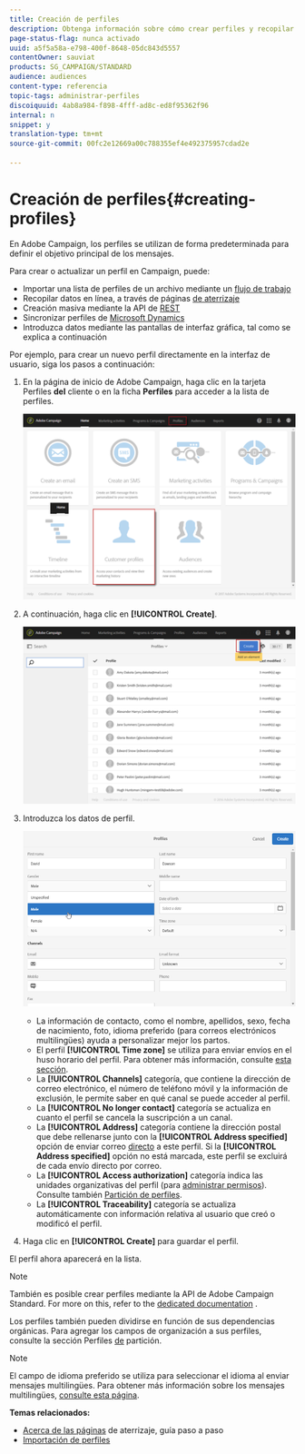 ```yaml
---
title: Creación de perfiles
description: Obtenga información sobre cómo crear perfiles y recopilar datos de sus contactos mediante API, funciones de importación, adquisición en línea, actualizaciones automáticas o manuales.
page-status-flag: nunca activado
uuid: a5f5a58a-e798-400f-8648-05dc843d5557
contentOwner: sauviat
products: SG_CAMPAIGN/STANDARD
audience: audiences
content-type: referencia
topic-tags: administrar-perfiles
discoiquuid: 4ab8a984-f898-4fff-ad8c-ed8f95362f96
internal: n
snippet: y
translation-type: tm+mt
source-git-commit: 00fc2e12669a00c788355ef4e492375957cdad2e

---
```



# Creación de perfiles{#creating-profiles}

En Adobe Campaign, los perfiles se utilizan de forma predeterminada para definir el objetivo principal de los mensajes.

Para crear o actualizar un perfil en Campaign, puede:

* Importar una lista de perfiles de un archivo mediante un [flujo de trabajo](https://helpx.adobe.com/campaign/kt/acs/using/acs-importing-profiles-feature-video-using.html)
* Recopilar datos en línea, a través de páginas [de aterrizaje](../../channels/using/about-landing-pages.md)
* Creación masiva mediante la API de [REST](http://docs.campaign.adobe.com/doc/standard/en/api/ACS_API.html)
* Sincronizar perfiles de [Microsoft Dynamics](https://helpx.adobe.com/campaign/kb/acs-ms-dynamics.html)
* Introduzca datos mediante las pantallas de interfaz gráfica, tal como se explica a continuación

Por ejemplo, para crear un nuevo perfil directamente en la interfaz de usuario, siga los pasos a continuación:

1. En la página de inicio de Adobe Campaign, haga clic en la tarjeta Perfiles **del** cliente o en la ficha **Perfiles** para acceder a la lista de perfiles.

   ![](assets/profile_creation_1.png)

1. A continuación, haga clic en **[!UICONTROL Create]**.

   ![](assets/profile_creation.png)

1. Introduzca los datos de perfil.

   ![](assets/profile_creation1.png)

   * La información de contacto, como el nombre, apellidos, sexo, fecha de nacimiento, foto, idioma preferido (para correos electrónicos [](../../channels/using/creating-a-multilingual-email.md)multilingües) ayuda a personalizar mejor los partos.
   * El perfil **[!UICONTROL Time zone]** se utiliza para enviar envíos en el huso horario del perfil. Para obtener más información, consulte [esta sección](../../sending/using/sending-messages-at-the-recipient-s-time-zone.md).
   * La **[!UICONTROL Channels]** categoría, que contiene la dirección de correo electrónico, el número de teléfono móvil y la información de exclusión, le permite saber en qué canal se puede acceder al perfil.
   * La **[!UICONTROL No longer contact]** categoría se actualiza en cuanto el perfil se cancela la suscripción a un canal.
   * La **[!UICONTROL Address]** categoría contiene la dirección postal que debe rellenarse junto con la **[!UICONTROL Address specified]** opción de enviar correo [directo](../../channels/using/about-direct-mail.md) a este perfil. Si la **[!UICONTROL Address specified]** opción no está marcada, este perfil se excluirá de cada envío directo por correo.
   * La **[!UICONTROL Access authorization]** categoría indica las unidades organizativas del perfil (para [administrar permisos](../../administration/using/about-access-management.md)). Consulte también [Partición de perfiles](../../administration/using/organizational-units.md#partitioning-profiles).
   * La **[!UICONTROL Traceability]** categoría se actualiza automáticamente con información relativa al usuario que creó o modificó el perfil.

1. Haga clic en **[!UICONTROL Create]** para guardar el perfil.

El perfil ahora aparecerá en la lista.

>[!NOTE]
>
>También es posible crear perfiles mediante la API de Adobe Campaign Standard. For more on this, refer to the [dedicated documentation](https://final-docs.campaign.adobe.com/doc/standard/en/api/ACS_API.html#creating-profiles) .

Los perfiles también pueden dividirse en función de sus dependencias orgánicas. Para agregar los campos de organización a sus perfiles, consulte la sección Perfiles [de](../../administration/using/organizational-units.md#partitioning-profiles) partición.

>[!NOTE]
>
>El campo de idioma preferido se utiliza para seleccionar el idioma al enviar mensajes multilingües. Para obtener más información sobre los mensajes multilingües, [consulte esta página](../../channels/using/creating-a-multilingual-email.md).

**Temas relacionados:**

* [Acerca de las páginas](../../channels/using/about-landing-pages.md) de aterrizaje, guía paso a paso
* [Importación de perfiles](https://helpx.adobe.com/campaign/kt/acs/using/acs-importing-profiles-feature-video-using.html)

